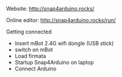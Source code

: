 
Website: http://snap4arduino.rocks/

Online editor: http://snap4arduino.rocks/run/

Getting connected
* Insert mBot 2.4G wifi dongle (USB stick)
* switch on mBot
* Load firmata
* Startup Snap4Arduino on laptop
* Connect Arduino
